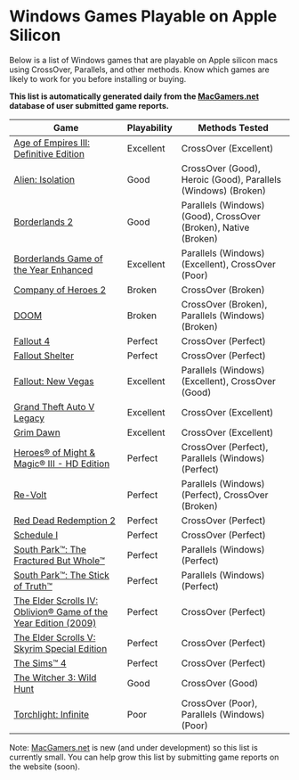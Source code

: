 # Windows Games Playable on Apple Silicon

Below is a list of Windows games that are playable on Apple silicon macs using CrossOver, Parallels, and other methods.
Know which games are likely to work for you before installing or buying.

**This list is automatically generated daily from the [MacGamers.net](https://macgamers.net/) database of user submitted
game reports.**

| Game                                                                                                                                                            | Playability | Methods Tested                                                  |
|-----------------------------------------------------------------------------------------------------------------------------------------------------------------|-------------|-----------------------------------------------------------------|
| [Age of Empires III: Definitive Edition](https://www.macgamers.net/games/age-of-empires-iii-definitive-edition)                                                 | Excellent   | CrossOver (Excellent)                                           |
| [Alien: Isolation](https://www.macgamers.net/games/alien-isolation)                                                                                             | Good        | CrossOver (Good), Heroic (Good), Parallels (Windows) (Broken)   |
| [Borderlands 2](https://www.macgamers.net/games/borderlands-2)                                                                                                  | Good        | Parallels (Windows) (Good), CrossOver (Broken), Native (Broken) |
| [Borderlands Game of the Year Enhanced](https://www.macgamers.net/games/borderlands-game-of-the-year-enhanced)                                                  | Excellent   | Parallels (Windows) (Excellent), CrossOver (Poor)               |
| [Company of Heroes 2](https://www.macgamers.net/games/company-of-heroes-2)                                                                                      | Broken      | CrossOver (Broken)                                              |
| [DOOM](https://www.macgamers.net/games/doom)                                                                                                                    | Broken      | CrossOver (Broken), Parallels (Windows) (Broken)                |
| [Fallout 4](https://www.macgamers.net/games/fallout-4)                                                                                                          | Perfect     | CrossOver (Perfect)                                             |
| [Fallout Shelter](https://www.macgamers.net/games/fallout-shelter)                                                                                              | Perfect     | CrossOver (Perfect)                                             |
| [Fallout: New Vegas](https://www.macgamers.net/games/fallout-new-vegas)                                                                                         | Excellent   | Parallels (Windows) (Excellent), CrossOver (Good)               |
| [Grand Theft Auto V Legacy](https://www.macgamers.net/games/grand-theft-auto-v-legacy)                                                                          | Excellent   | CrossOver (Excellent)                                           |
| [Grim Dawn](https://www.macgamers.net/games/grim-dawn)                                                                                                          | Excellent   | CrossOver (Excellent)                                           |
| [Heroes® of Might & Magic® III - HD Edition](https://www.macgamers.net/games/heroes-of-might-magic-iii-hd-edition)                                            | Perfect     | CrossOver (Perfect), Parallels (Windows) (Perfect)              |
| [Re-Volt](https://www.macgamers.net/games/re-volt)                                                                                                              | Perfect     | Parallels (Windows) (Perfect), CrossOver (Broken)               |
| [Red Dead Redemption 2](https://www.macgamers.net/games/red-dead-redemption-2)                                                                                  | Perfect     | CrossOver (Perfect)                                             |
| [Schedule I](https://www.macgamers.net/games/schedule-i)                                                                                                        | Perfect     | CrossOver (Perfect)                                             |
| [South Park™: The Fractured But Whole™](https://www.macgamers.net/games/south-park-the-fractured-but-whole)                                                 | Perfect     | Parallels (Windows) (Perfect)                                   |
| [South Park™: The Stick of Truth™](https://www.macgamers.net/games/south-park-the-stick-of-truth)                                                           | Perfect     | Parallels (Windows) (Perfect)                                   |
| [The Elder Scrolls IV: Oblivion® Game of the Year Edition (2009)](https://www.macgamers.net/games/the-elder-scrolls-iv-oblivion-game-of-the-year-edition-2009) | Perfect     | CrossOver (Perfect)                                             |
| [The Elder Scrolls V: Skyrim Special Edition](https://www.macgamers.net/games/the-elder-scrolls-v-skyrim-special-edition)                                       | Perfect     | CrossOver (Perfect)                                             |
| [The Sims™ 4](https://www.macgamers.net/games/the-sims-4)                                                                                                     | Perfect     | CrossOver (Perfect)                                             |
| [The Witcher 3: Wild Hunt](https://www.macgamers.net/games/the-witcher-3-wild-hunt)                                                                             | Good        | CrossOver (Good)                                                |
| [Torchlight: Infinite](https://www.macgamers.net/games/torchlight-infinite)                                                                                     | Poor        | CrossOver (Poor), Parallels (Windows) (Poor)                    |


Note: [MacGamers.net](https://macgamers.net/) is new (and under development) so this list is currently small. You can
help grow this list by submitting game reports on the website (soon).
